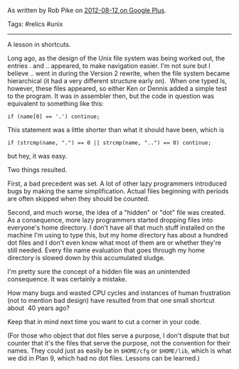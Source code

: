 As written by Rob Pike on [2012-08-12 on Google Plus](https://web.archive.org/web/20180827160401/https://plus.google.com/+RobPikeTheHuman/posts/R58WgWwN9jp).

Tags: #relics #unix 

---

A lesson in shortcuts.  
  
Long ago, as the design of the Unix file system was being worked out, the entries . and .. appeared, to make navigation easier. I'm not sure but I believe .. went in during the Version 2 rewrite, when the file system became hierarchical (it had a very different structure early on).  When one typed ls, however, these files appeared, so either Ken or Dennis added a simple test to the program. It was in assembler then, but the code in question was equivalent to something like this:

`if (name[0] == '.') continue;`

This statement was a little shorter than what it should have been, which is  

`if (strcmp(name, ".") == 0 || strcmp(name, "..") == 0) continue;`

but hey, it was easy.  
  
Two things resulted.  
  
First, a bad precedent was set. A lot of other lazy programmers introduced bugs by making the same simplification. Actual files beginning with periods are often skipped when they should be counted.  
  
Second, and much worse, the idea of a "hidden" or "dot" file was created. As a consequence, more lazy programmers started dropping files into everyone's home directory. I don't have all that much stuff installed on the machine I'm using to type this, but my home directory has about a hundred dot files and I don't even know what most of them are or whether they're still needed. Every file name evaluation that goes through my home directory is slowed down by this accumulated sludge.  
  
I'm pretty sure the concept of a hidden file was an unintended consequence. It was certainly a mistake.  
  
How many bugs and wasted CPU cycles and instances of human frustration (not to mention bad design) have resulted from that one small shortcut about  40 years ago?  
  
Keep that in mind next time you want to cut a corner in your code.  
  
(For those who object that dot files serve a purpose, I don't dispute that but counter that it's the files that serve the purpose, not the convention for their names. They could just as easily be in `$HOME/cfg` or `$HOME/lib`, which is what we did in Plan 9, which had no dot files. Lessons can be learned.)